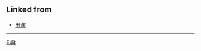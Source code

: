 ## Linked from

* [出演](出演.md)


----
[Edit](https://github.com/vitroid/vitroid.github.io/edit/master/MD/2019-7-3.md)
